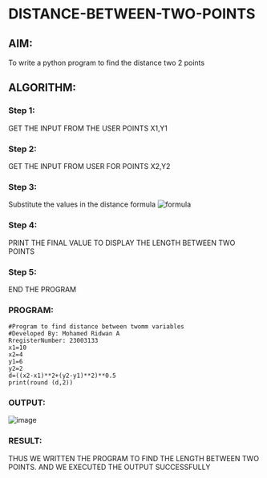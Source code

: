 # DISTANCE-BETWEEN-TWO-POINTS

## AIM:
To write a python program to find the distance two 2 points
## ALGORITHM:
### Step 1: 
GET THE INPUT FROM THE USER POINTS X1,Y1
### Step 2: 
GET THE INPUT FROM USER FOR POINTS X2,Y2
### Step 3: 
Substitute the values in the distance formula  ![formula](/formula.JPG)
### Step 4: 
PRINT THE FINAL VALUE TO DISPLAY THE LENGTH BETWEEN TWO POINTS
### Step 5: 
END THE PROGRAM
### PROGRAM:
```
#Program to find distance between twomm variables
#Developed By: Mohamed Ridwan A
RregisterNumber: 23003133
x1=10
x2=4
y1=6
y2=2
d=((x2-x1)**2+(y2-y1)**2)**0.5
print(round (d,2))
```
### OUTPUT:
![image](https://github.com/MOHAMEDRIDWAN/DISTANCE-BETWEEN-TWO-POINTS/assets/146993368/a165948e-a17b-4741-9c44-50eb3b2fc61a)


### RESULT:
THUS WE WRITTEN THE PROGRAM TO FIND THE LENGTH BETWEEN TWO POINTS. AND WE EXECUTED THE OUTPUT SUCCESSFULLY
